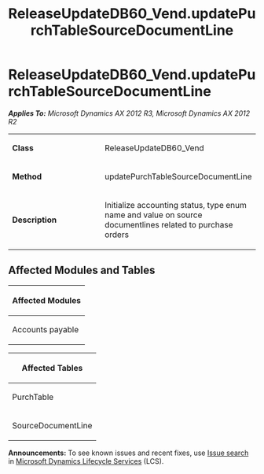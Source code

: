 ﻿---
title: ReleaseUpdateDB60_Vend.updatePurchTableSourceDocumentLine
TOCTitle: ReleaseUpdateDB60_Vend.updatePurchTableSourceDocumentLine
ms:assetid: 65c2fcca-0cd9-5642-a717-ca642e06cfe9
ms:mtpsurl: https://msdn.microsoft.com/en-us/library/JJ719206(v=AX.60)
ms:contentKeyID: 49708745
ms.date: 05/18/2015
mtps_version: v=AX.60
---

# ReleaseUpdateDB60\_Vend.updatePurchTableSourceDocumentLine 


_**Applies To:** Microsoft Dynamics AX 2012 R3, Microsoft Dynamics AX 2012 R2_

<table>
<colgroup>
<col style="width: 50%" />
<col style="width: 50%" />
</colgroup>
<tbody>
<tr class="odd">
<td><p><strong>Class</strong></p></td>
<td><p>ReleaseUpdateDB60_Vend</p></td>
</tr>
<tr class="even">
<td><p><strong>Method</strong></p></td>
<td><p>updatePurchTableSourceDocumentLine</p></td>
</tr>
<tr class="odd">
<td><p><strong>Description</strong></p></td>
<td><p>Initialize accounting status, type enum name and value on source documentlines related to purchase orders</p></td>
</tr>
</tbody>
</table>


## Affected Modules and Tables

<table>
<colgroup>
<col style="width: 100%" />
</colgroup>
<thead>
<tr class="header">
<th><p>Affected Modules</p></th>
</tr>
</thead>
<tbody>
<tr class="odd">
<td><p>Accounts payable</p></td>
</tr>
</tbody>
</table>


<table>
<colgroup>
<col style="width: 100%" />
</colgroup>
<thead>
<tr class="header">
<th><p>Affected Tables</p></th>
</tr>
</thead>
<tbody>
<tr class="odd">
<td><p>PurchTable</p></td>
</tr>
<tr class="even">
<td><p>SourceDocumentLine</p></td>
</tr>
</tbody>
</table>

  
**Announcements:** To see known issues and recent fixes, use [Issue search](http://go.microsoft.com/fwlink/?linkid=389258) in [Microsoft Dynamics Lifecycle Services](http://go.microsoft.com/fwlink/?linkid=306505) (LCS).

